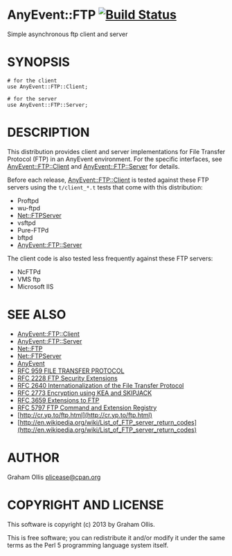 # AnyEvent::FTP [![Build Status](https://secure.travis-ci.org/plicease/AnyEvent-FTP.png)](http://travis-ci.org/plicease/AnyEvent-FTP)

Simple asynchronous ftp client and server

# SYNOPSIS

    # for the client
    use AnyEvent::FTP::Client;
    
    # for the server
    use AnyEvent::FTP::Server;

# DESCRIPTION

This distribution provides client and server implementations for 
File Transfer Protocol (FTP) in an AnyEvent environment.  For the
specific interfaces, see [AnyEvent::FTP::Client](https://metacpan.org/pod/AnyEvent::FTP::Client) and [AnyEvent::FTP::Server](https://metacpan.org/pod/AnyEvent::FTP::Server)
for details.

Before each release, [AnyEvent::FTP::Client](https://metacpan.org/pod/AnyEvent::FTP::Client) is tested against these FTP servers
using the `t/client_*.t` tests that come with this distribution:

- Proftpd
- wu-ftpd
- [Net::FTPServer](https://metacpan.org/pod/Net::FTPServer)
- vsftpd
- Pure-FTPd
- bftpd
- [AnyEvent::FTP::Server](https://metacpan.org/pod/AnyEvent::FTP::Server)

The client code is also tested less frequently against these FTP servers:

- NcFTPd
- VMS ftp
- Microsoft IIS

# SEE ALSO

- [AnyEvent::FTP::Client](https://metacpan.org/pod/AnyEvent::FTP::Client)
- [AnyEvent::FTP::Server](https://metacpan.org/pod/AnyEvent::FTP::Server)
- [Net::FTP](https://metacpan.org/pod/Net::FTP)
- [Net::FTPServer](https://metacpan.org/pod/Net::FTPServer)
- [AnyEvent](https://metacpan.org/pod/AnyEvent)
- [RFC 959 FILE TRANSFER PROTOCOL](http://tools.ietf.org/html/rfc959)
- [RFC 2228 FTP Security Extensions](http://tools.ietf.org/html/rfc2228)
- [RFC 2640 Internationalization of the File Transfer Protocol](http://tools.ietf.org/html/rfc2640)
- [RFC 2773 Encryption using KEA and SKIPJACK](http://tools.ietf.org/html/rfc2773)
- [RFC 3659 Extensions to FTP](http://tools.ietf.org/html/rfc3659)
- [RFC 5797 FTP Command and Extension Registry](http://tools.ietf.org/html/rfc5797)
- [http://cr.yp.to/ftp.html](http://cr.yp.to/ftp.html)
- [http://en.wikipedia.org/wiki/List_of_FTP_server_return_codes](http://en.wikipedia.org/wiki/List_of_FTP_server_return_codes)

# AUTHOR

Graham Ollis <plicease@cpan.org>

# COPYRIGHT AND LICENSE

This software is copyright (c) 2013 by Graham Ollis.

This is free software; you can redistribute it and/or modify it under
the same terms as the Perl 5 programming language system itself.
